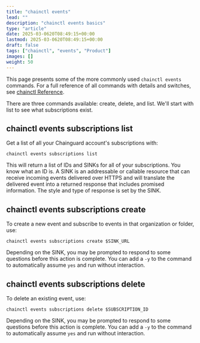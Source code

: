 ```yaml
---
title: "chainctl events"
lead: ""
description: "chainctl events basics"
type: "article"
date: 2025-03-0620T08:49:15+00:00
lastmod: 2025-03-0620T08:49:15+00:00
draft: false
tags: ["chainctl", "events", "Product"]
images: []
weight: 50
---
```


This page presents some of the more commonly used `chainctl events` commands. For a full reference of all commands with details and switches, see [chainctl Reference](/chainguard/chainctl/).

There are three commands available: create, delete, and list. We'll start with list to see what subscriptions exist.

## chainctl events subscriptions list

Get a list of all your Chainguard account's subscriptions with:

```shell
chainctl events subscriptions list
```

This will return a list of IDs and SINKs for all of your subscriptions. You know what an ID is. A SINK is an addressable or callable resource that can receive incoming events delivered over HTTPS and will translate the delivered event into a returned response that includes promised information. The style and type of response is set by the SINK.


## chainctl events subscriptions create

To create a new event and subscribe to events in that organization or folder, use:

```shell
chainctl events subscriptions create $SINK_URL
```

Depending on the SINK, you may be prompted to respond to some questions before this action is complete. You can add a `-y` to the command to automatically assume `yes` and run without interaction.


## chainctl events subscriptions delete

To delete an existing event, use:

```shell
chainctl events subscriptions delete $SUBSCRIPTION_ID
```

Depending on the SINK, you may be prompted to respond to some questions before this action is complete. You can add a `-y` to the command to automatically assume `yes` and run without interaction.
